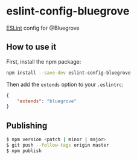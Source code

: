 # eslint-config-bluegrove 

[ESLint](http://eslint.org/) config for @Bluegrove

## How to use it

First, install the npm package:

```bash
npm install --save-dev eslint-config-bluegrove
```

Then add the `extends` option to your `.eslintrc`:

```json
{
    "extends": "bluegrove"
}
```

## Publishing

```bash
$ npm version <patch | minor | major>
$ git push --follow-tags origin master
$ npm publish
```